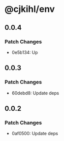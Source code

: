 # @cjkihl/env

## 0.0.4

### Patch Changes

- 0e5b134: Up

## 0.0.3

### Patch Changes

- 60debd8: Update deps

## 0.0.2

### Patch Changes

- 0af0500: Update deps
